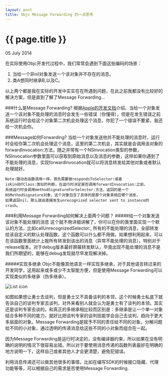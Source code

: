 ```yaml
---
layout: post
title: Objc Message Forwarding 的一点思考
---
```


{{ page.title }}
================

<p class="meta">05 July 2014</p>

在实际使用Objc开发代过程中，我们常常会遇到下面这些编码的场景：

1. 当给一个非nil对象发送一个该对象并不存在的消息。
2. 类A想同时继承B,以及C。

以上两个都是我在实际的开发中实实在在所遇到问题，在此之前我都没有比较好的解决方案，但是直到了解了Message Forwarding...

###什么是Message Forwarding?
根据[Apple的开发文档](https://developer.apple.com/library/mac/documentation/Cocoa/Conceptual/ObjCRuntimeGuide/Articles/ocrtForwarding.html)介绍，当给一个对象发送一个该对象不能处理的消息时会发生一些错误（你懂得），但是在发生错误之前系统运行时会给这个对象第二次机会处理这个消息，你犯了一个错误不要紧，我还给一次机会你。

###Message如何Forwarding?
当给一个对象发送他并不能处理的消息时，运行时会给你第二次机会处理这个消息，这里的第二次机会，其实就是会调用该对象的forwardInvocation:方法，随之并带有一个NSInvocation类型的参数，NSInvocation参数里面可以获取到原始消息以及消息的参数，这样如果你遇到了不能处理的消息，实现forwardInvocation就可以将消息转发给其他对象或者默认处理就好。

```
Note:跟动态函数调用一样，首先需要做respondsToSelector:或者
isKindOfClass:类似的判断，在运行时决定是否调用forwardInvocation:之前，
系统运行时会调用methodSignatureForSelector:方法，返回的是一个
NSMethodSignature对象，这个对象包含了具体的是那个对象来相应哪个消息，
如果返回nil，那么就会直接发生unrecognized selector sent to instance的crash。
```
###利用Message Forwarding如何解决上面两个问题？
#####给一个对象发送该对象不能处理的消息
这个就不用详细讲解了，你可以在你的类里面实现一个默认的方法，比如callUnrecognizedSelector:, 所有的不能处理的消息，全部转发给该自定义的默认处理函数，这个函数可以什么都不用做。如果想利用起来，可以在该函数里面统计上报所有转发到该出的消息（异常不能处理的消息），特别对于release版本。对于debug版本最好屏蔽转发默认，毕竟出现不能处理的消息不是我们所期望的，能够在debug发现就尽早发现解决掉。

#####实现多继承
Objc不能像其他语言一样实现多继承，对于其他语言转过来的开发同学，这用起来或多或少不太智能方便，但是使用Message Forwarding可以实现类似的多继承（伪多继承）。

![List icon](https://developer.apple.com/library/mac/documentation/Cocoa/Conceptual/ObjCRuntimeGuide/Art/forwarding.gif)

如图如果想让勇士去谈判，但是勇士又不具备谈判的本领，这个时候勇士私底下就告诉自己的谈判专家去谈判，对外来看别人就会认为是勇士有了谈判的本领。其实还是谈判专家去谈的。和真正的多继承相比较而区别是：多继承是让一个单一对象结合多种不同的能力，就好比把谈判专家的谈判技能学会自己去谈判，趋向于更大多层面的对象。Message Forwarding是赋予不同的责任给不同的对象，分解问题给不同的小对象，通过透明的传递消息给这些不同的小对象而组合在一起。

因为Message Forwarding是运行时决定的，没有编译器约束，所以如果在没有明确的说明的情况下很容易出错。所以对于要使用消息传递的函数列表最好在明确的地方说明一下，这样自己或者其他人才会更清楚，避免犯错误。

利用消息传递还可以做其他很多的事情，比如在编写SDK的时候接口隐藏、代理功能等等，可以根据自己的需求是否使用Message Forwarding.


